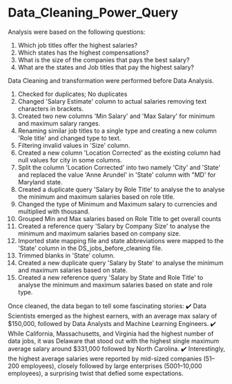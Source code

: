 # Data_Cleaning_Power_Query

Analysis were based on the following questions:

1. Which job titles offer the highest salaries?
2. Which states has the highest compensations?
3. What is the size of the companies that pays the best salary?
4. What are the states and Job titles that pay the highest salary?

Data Cleaning and transformation were performed before Data Analysis.

1. Checked for duplicates; No duplicates
2. Changed 'Salary Estimate' column to actual salaries removing text characters in brackets.
3. Created two new columns 'Min Salary' and 'Max Salary' for minimum and maximum salary ranges.
4. Renaming similar job titles to a single type and creating a new column 'Role title' and changed type to text.
5. Filtering invalid values in 'Size' column.
6. Created a new column 'Location Corrected' as the existing column had null values for city in some columns.
7. Split the column 'Location Corrected' into two namely 'City' and 'State' and replaced the value 'Anne Arundel' in 'State' column with "MD' for Maryland state.
8. Created a duplicate query 'Salary by Role Title' to analyse the to analyse the minimum and maximum salaries based on role title.
9. Changed the type of Minimum and Maximum salary to currencies and multiplied with thousand.
10. Grouped Min and Max salaries based on Role Title to get overall counts 
11. Created a reference query 'Salary by Company Size' to analyse the minimum and maximum salaries based on company size.
12. Imported state mapping file and state abbreviations were mapped to the 'State' column in the DS_jobs_before_cleaning file.
13. Trimmed blanks in 'State' column.
14. Created a new duplicate query 'Salary by State' to analyse the minimum and maximum salaries based on state.
15. Created a new reference query 'Salary by State and Role Title' to analyse the minimum and maximum salaries based on state and role type.


Once cleaned, the data began to tell some fascinating stories:
✔️ Data Scientists emerged as the highest earners, with an average max salary of $150,000, followed by Data Analysts and Machine Learning Engineers.
✔️ While California, Massachusetts, and Virginia had the highest number of data jobs, it was Delaware that stood out with the highest single maximum average salary around $331,000 
   followed by North Carolina.
✔️ Interestingly, the highest average salaries were reported by mid-sized companies (51–200 employees), closely followed by large enterprises (5001–10,000 employees), a surprising twist 
    that defied some expectations.

